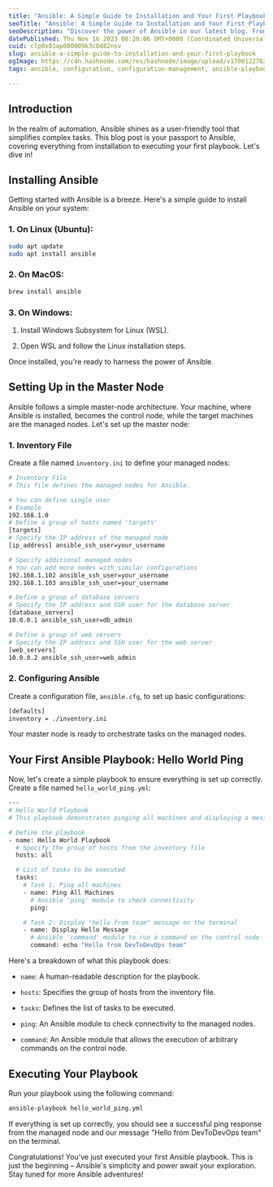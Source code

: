 ```yaml
---
title: "Ansible: A Simple Guide to Installation and Your First Playbook"
seoTitle: "Ansible: A Simple Guide to Installation and Your First Playbook"
seoDescription: "Discover the power of Ansible in our latest blog. From installation to executing your first playbook, demystify automation for smoother IT workflows."
datePublished: Thu Nov 16 2023 08:20:06 GMT+0000 (Coordinated Universal Time)
cuid: clp0x81ap000009k3c0d82nsv
slug: ansible-a-simple-guide-to-installation-and-your-first-playbook
ogImage: https://cdn.hashnode.com/res/hashnode/image/upload/v1700122762624/590c287a-cf11-4ef5-8fb4-3e402c04c7de.png
tags: ansible, configuration, configuration-management, ansible-playbook, ansible-module

---
```


## **Introduction**

In the realm of automation, Ansible shines as a user-friendly tool that simplifies complex tasks. This blog post is your passport to Ansible, covering everything from installation to executing your first playbook. Let's dive in!

## **Installing Ansible**

Getting started with Ansible is a breeze. Here's a simple guide to install Ansible on your system:

### **1\. On Linux (Ubuntu):**

```bash
sudo apt update
sudo apt install ansible
```

### **2\. On MacOS:**

```bash
brew install ansible
```

### **3\. On Windows:**

1. Install Windows Subsystem for Linux (WSL).
    
2. Open WSL and follow the Linux installation steps.
    

Once installed, you're ready to harness the power of Ansible.

## **Setting Up in the Master Node**

Ansible follows a simple master-node architecture. Your machine, where Ansible is installed, becomes the control node, while the target machines are the managed nodes. Let's set up the master node:

### **1\. Inventory File**

Create a file named `inventory.ini` to define your managed nodes:

```bash
# Inventory File
# This file defines the managed nodes for Ansible.

# You can define single user
# Example
192.168.1.0
# Define a group of hosts named 'targets'
[targets]
# Specify the IP address of the managed node
[ip_address] ansible_ssh_user=your_username

# Specify additional managed nodes
# You can add more nodes with similar configurations
192.168.1.102 ansible_ssh_user=your_username
192.168.1.103 ansible_ssh_user=your_username

# Define a group of database servers
# Specify the IP address and SSH user for the database server
[database_servers]
10.0.0.1 ansible_ssh_user=db_admin

# Define a group of web servers
# Specify the IP address and SSH user for the web server
[web_servers]
10.0.0.2 ansible_ssh_user=web_admin
```

### **2\. Configuring Ansible**

Create a configuration file, `ansible.cfg`, to set up basic configurations:

```bash
[defaults]
inventory = ./inventory.ini
```

Your master node is ready to orchestrate tasks on the managed nodes.

## **Your First Ansible Playbook: Hello World Ping**

Now, let's create a simple playbook to ensure everything is set up correctly. Create a file named `hello_world_ping.yml`:

```bash
---
# Hello World Playbook
# This playbook demonstrates pinging all machines and displaying a message.

# Define the playbook
- name: Hello World Playbook
  # Specify the group of hosts from the inventory file
  hosts: all

  # List of tasks to be executed
  tasks:
    # Task 1: Ping all machines
    - name: Ping All Machines
      # Ansible 'ping' module to check connectivity
      ping:

    # Task 2: Display "hello from team" message on the terminal
    - name: Display Hello Message
      # Ansible 'command' module to run a command on the control node
      command: echo "Hello from DevToDevOps team"
```

Here's a breakdown of what this playbook does:

* `name`: A human-readable description for the playbook.
    
* `hosts`: Specifies the group of hosts from the inventory file.
    
* `tasks`: Defines the list of tasks to be executed.
    
* `ping`: An Ansible module to check connectivity to the managed nodes.
    
* `command`: An Ansible module that allows the execution of arbitrary commands on the control node.
    

## **Executing Your Playbook**

Run your playbook using the following command:

```bash
ansible-playbook hello_world_ping.yml
```

If everything is set up correctly, you should see a successful ping response from the managed node and our message "Hello from DevToDevOps team" on the terminal.

Congratulations! You've just executed your first Ansible playbook. This is just the beginning – Ansible's simplicity and power await your exploration. Stay tuned for more Ansible adventures!